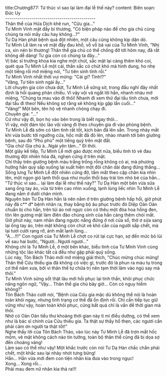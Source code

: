 title:Chương877: Tứ thúc vì sao lại làm đại lễ thế này?
content:
Biên soạn: Đức Uy<br>---------------------------------------------<br>Thân thể của Hứa Dịch khẽ run, "Cửu gia..."<br>Tư Minh Vinh mặt đầy bi thương, "Có biện pháp nào để cho gia chủ cùng chúng ta nói mấy câu hay không...?"<br>Tư Dạ Hàn phát bệnh quá đột nhiên, một câu cũng không kịp dặn dò.<br>Tư Minh Lễ làm ra vẻ mặt đầy đau khổ, vỗ vỗ bả vai của Tư Minh Vinh, "Nhị ca, xin nén bi thương! Thân thể gia chủ có thể chống đỡ tới hôm nay, đã rất không dễ dàng! Tư gia còn có chúng ta đây..."<br>Vị bác sĩ trưởng khoa kia nghe một chút, sắc mặt lại càng thêm khó coi, quét qua Tư Minh Lễ một cái, thần sắc có chút khó mà hình dung, ho nhẹ một tiếng rồi mở miệng nói, "Tư tiên sinh tỉnh rồi."<br>Tư Minh Vinh nhất thời vui mừng: "Cái gì? Tỉnh!?"<br>"Vâng, Tư tiên sinh ngài ấy..."<br>Lời chuyên gia còn chưa dứt, Tư Minh Lễ sững sờ, trong đầu nghĩ đây nhất định là hồi quang phản chiếu. Vì vậy vội vã ngắt lời hắn, nhanh nhảu mở miệng, "Chúng ta mau vào đi thôi! Nhanh đi xem thử đại tẩu tỉnh chưa, mời đại tẩu đi theo! Nếu không sợ rằng sẽ không kịp gặp lần cuối..."<br>"Vâng!" Một bên, tên hộ vệ nhanh chóng chạy đi.<br>Chuyên gia: "..."<br>Cứ như vậy đi, bọn họ vào bên trong là biết ngay thôi...<br>Vì vậy, một đám tộc lão vội vàng đi theo chuyên gia đi vào phòng bệnh.<br>Tư Minh Lễ đã sớm có tâm tình rất tốt, kịch bản đã lên sẵn. Trong nháy mắt khi vừa bước tới ngưỡng cửa, hốc mắt đã đỏ lên, nhào nhanh tới bên giường bệnh, sau đó "Phù phù" một tiếng quỳ trên mặt đất.<br>"Gia chủ! Gia chủ à…Ngài yên tâm..." Đi thôi.<br>Một giây kế tiếp, Tư Minh Lễ mới gào được một nửa, biểu tình tỏ vẻ đau thương đột nhiên hóa đá, nghẹn cứng ở trên mặt.<br>Chỉ thấy trên giường bệnh màu trắng trống rỗng không có ai, mà phương hướng hắn quỳ sấp xuống lại xuất hiện một đôi chân dài đang đứng thẳng…<br>Sống lưng Tư Minh Lễ đột nhiên cứng đờ, tầm mắt theo cặp chân kia nhìn lên, một ngọn gió lạnh thổi qua như muốn thổi bay trái tim nhỏ bé của hắn...<br>"Tứ thúc vì sao... lại làm đại lễ như thế này?" Tư Dạ Hàn một bên vừa sửa sang ống tay áo, vừa từ trên cao nhìn xuống, lạnh lùng liếc nhìn Tư Minh Lễ đang nằm ở dưới chân mình.<br>Nguyên bản Tư Dạ Hàn hẳn là nên nằm ở trên giường bệnh hấp hối, giờ phút này đã c** đ* bệnh nhân ra, thay bằng bộ âu phục trước đó Diệp Oản Oản chuẩn bị cho hắn, trên túi áo nơi ngực còn có thêu một đóa hoa hồng đen, tôn lên gương mặt làm điên đảo chúng sinh của hắn càng thêm chói mắt.<br>Giờ phút này, nam nhân đang ngược nắng đứng ở nơi cửa sổ, thờ ơ sửa sang lại ống tay áo, trên mặt không còn chút vẻ khô cằn của người sắp chết, mà lại tươi cười rạng rỡ, ánh mắt lạnh lùng...<br>"A….!!!" Con ngươi của Tư Minh Lễ chợt co rút lại cực hạn, sợ đến mức bò lùi về sau hai bước, "Ngươi…Ngươi ngươi..."<br>Không chỉ là Tư Minh Lễ, ở một bên khác, biểu tình của Tư Minh Vinh cùng những tộc lão khác tất cả đều như gặp phải quỷ sống.<br>Lúc này, Tôn Bách Thảo mới mở miệng giải thích, "Chúc mừng chúc mừng! Thân thể Cửu thiếu gia đã không có việc gì, trước đó là phun ra máu tụ trong cơ thể năm xưa, bởi vì thân thể tự chữa trị nên tạm thời lâm vào ngủ say mà thôi."<br>Tư Minh Vinh sửng sốt thật lâu mới hồi phục lại tinh thần, khôi phục chức năng ngôn ngữ, "Vậy... Thân thể gia chủ bây giờ... Còn có nguy hiểm không?"<br>Tôn Bách Thảo cười nói, "Bệnh của Cửu gia mặc dù không thể nói là hoàn toàn khỏi ngay, nhưng tình trạng cơ thể đã ổn định rồi. Chỉ cần tiếp tục giữ vững như vậy, hoàn toàn khôi phục, cũng bất quá chỉ là vấn đề thời gian mà thôi.<br>Nhờ có Oản Oản tiểu thư khoảng thời gian này tỉ mỉ điều dưỡng, có thể xem như là bác sĩ chính của Cửu thiếu gia. Ta thật sự thấy hổ thẹn, các ngươi cần phải cảm ơn người ta thật tốt!"<br>Nghe thấy lời của Tôn Bách Thảo, vào lúc này Tư Minh Lễ đã trợn mắt hốc mồm, vẻ mặt không cách nào tin tưởng, toàn bộ thân thể cũng đã bị dọa sợ đến choáng váng!<br>Làm sao có thể như vậy! Một khắc trước còn nói Tư Dạ Hàn chắc chắn phải chết, một khắc sau lại nhảy nhót tưng bừng!<br>Hắn... Hắn vừa mới đem con tiện nhân kia đưa vào trong ngục!<br>Xong... Xong rồi...<br>Phải mau đem nữ nhân kia thả ra!!!